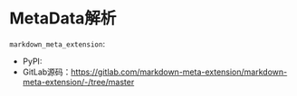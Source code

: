 # MetaData解析

`markdown_meta_extension`:

- PyPI: 
- GitLab源码：https://gitlab.com/markdown-meta-extension/markdown-meta-extension/-/tree/master
